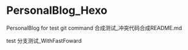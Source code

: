 # PersonalBlog_Hexo
PersonalBlog for test git command
合成测试_冲突代码合成README.md


test 分支测试_WithFastFoward
